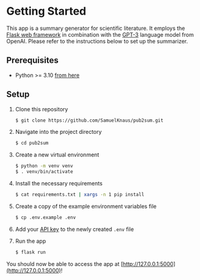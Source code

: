# Getting Started

This app is a summary generator for scientific literature. It employs
the [Flask web framework](https://flask.palletsprojects.com/en/2.0.x/) in combination with
the [GPT-3](https://openai.com/api/) language model from OpenAI. Please refer to the instructions below to set up the
summarizer.

## Prerequisites

- Python >= 3.10 [from here](https://www.python.org/downloads/)

## Setup

1. Clone this repository<br/>
   ```bash
   $ git clone https://github.com/SamuelKnaus/pub2sum.git
   ```

2. Navigate into the project directory<br/>
   ```bash
   $ cd pub2sum
   ```

3. Create a new virtual environment<br/>
   ```bash
   $ python -m venv venv
   $ . venv/bin/activate
   ```

4. Install the necessary requirements<br/>
   ```bash
   $ cat requirements.txt | xargs -n 1 pip install
   ```

5. Create a copy of the example environment variables file<br/>
   ```bash
   $ cp .env.example .env
   ```

6. Add your [API key](https://beta.openai.com/account/api-keys) to the newly created `.env` file

7. Run the app<br/>
   ```bash
   $ flask run
   ```

You should now be able to access the app at [http://127.0.0.1:5000](http://127.0.0.1:5000)!